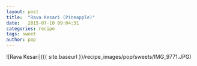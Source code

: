 ```yaml
---
layout: post
title:  "Rava Kesari (Pineapple)"
date:   2015-07-10 09:04:31
categories: recipe
tags: sweet
author: pop
---
```


![Rava Kesari]({{ site.baseurl }}/recipe_images/pop/sweets/IMG_9771.JPG)
